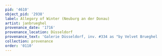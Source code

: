 ```yaml
---
pid: '4610'
object_pid: '2938'
label: Allegory of Winter (Neuburg an der Donau)
artist: janbrueghel
provenance_date: '1716'
provenance_location: Düsseldorf
provenance_text: 'Galerie Düsseldorf, inv. #334 as "by Velvet Brueghel and Van Balen)'
collection: provenance
order: '0110'
---
```

